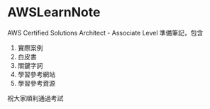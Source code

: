 AWSLearnNote
===============
AWS Certified Solutions Architect - Associate Level
準備筆記，包含

1. 實際案例
2. 白皮書
3. 關鍵字詞
4. 學習參考網站
5. 學習參考資源

祝大家順利通過考試
